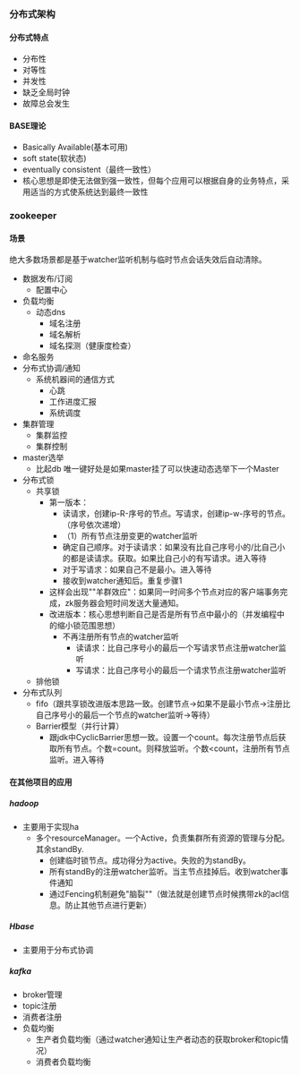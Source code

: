  ### 分布式架构
 #### 分布式特点
 - 分布性
 - 对等性
 - 并发性
 - 缺乏全局时钟
 - 故障总会发生
 #### BASE理论
 - Basically Available(基本可用)
 - soft state(软状态)
 - eventually consistent（最终一致性）
 - 核心思想是即使无法做到强一致性，但每个应用可以根据自身的业务特点，采用适当的方式使系统达到最终一致性
### zookeeper
 #### 场景
绝大多数场景都是基于watcher监听机制与临时节点会话失效后自动清除。
- 数据发布/订阅
  - 配置中心
- 负载均衡
  - 动态dns
    - 域名注册
    - 域名解析
    - 域名探测（健康度检查）
- 命名服务
- 分布式协调/通知
  - 系统机器间的通信方式
    - 心跳
    - 工作进度汇报
    - 系统调度
- 集群管理
  - 集群监控
  - 集群控制
- master选举
  - 比起db 唯一键好处是如果master挂了可以快速动态选举下一个Master
- 分布式锁
  - 共享锁
    - 第一版本：
      - 读请求，创建ip-R-序号的节点。写请求，创建ip-w-序号的节点。（序号依次递增）
      - （1）所有节点注册变更的watcher监听
      - 确定自己顺序。对于读请求：如果没有比自己序号小的/比自己小的都是读请求。获取。如果比自己小的有写请求。进入等待
      - 对于写请求：如果自己不是最小。进入等待
      - 接收到watcher通知后。重复步骤1
    - 这样会出现""羊群效应"：如果同一时间多个节点对应的客户端事务完成，zk服务器会短时间发送大量通知。
    - 改进版本：核心思想判断自己是否是所有节点中最小的（并发编程中的缩小锁范围思想）
      - 不再注册所有节点的watcher监听
        - 读请求：比自己序号小的最后一个写请求节点注册watcher监听
        - 写请求：比自己序号小的最后一个请求节点注册watcher监听
  - 排他锁
- 分布式队列
  - fifo（跟共享锁改进版本思路一致。创建节点->如果不是最小节点->注册比自己序号小的最后一个节点的watcher监听->等待）
  - Barrier模型（并行计算）
    - 跟jdk中CyclicBarrier思想一致。设置一个count。每次注册节点后获取所有节点。个数=count。则释放监听。个数<count，注册所有节点监听。进入等待
#### 在其他项目的应用
##### hadoop
- 主要用于实现ha
  - 多个resourceManager。一个Active，负责集群所有资源的管理与分配。其余standBy.
    - 创建临时锁节点。成功得分为active。失败的为standBy。
    - 所有standBy的注册watcher监听。当主节点挂掉后。收到watcher事件通知
    - 通过Fencing机制避免"脑裂""（做法就是创建节点时候携带zk的acl信息。防止其他节点进行更新）
##### Hbase
- 主要用于分布式协调    
##### kafka
- broker管理
- topic注册
- 消费者注册
- 负载均衡
  - 生产者负载均衡（通过watcher通知让生产者动态的获取broker和topic情况）
  - 消费者负载均衡
